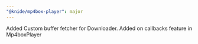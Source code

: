 ```yaml
---
"@knide/mp4box-player": major
---
```


Added Custom buffer fetcher for Downloader. Added on<Event> callbacks feature in Mp4boxPlayer
